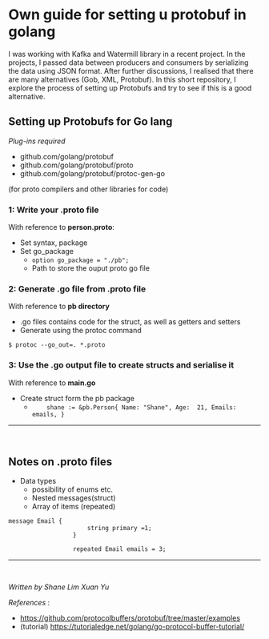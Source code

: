 # Own guide for setting u protobuf in golang

I was working with Kafka and Watermill library in a recent project. In the projects, I passed data between producers and consumers by serializing the data using JSON format. After further discussions, I realised that there are many alternatives (Gob, XML, Protobuf). In this short repository, I explore the process of setting up Protobufs and try to see if this is a good alternative.

## Setting up Protobufs for Go lang

_Plug-ins required_
- github.com/golang/protobuf
- github.com/golang/protobuf/proto
- github.com/golang/protobuf/protoc-gen-go

(for proto compilers and other libraries for code)

### 1: Write your .proto file
With reference to **person.proto**:

- Set syntax, package
- Set go_package
    - ```option go_package = "./pb";```   
    - Path to store the ouput proto go file
    
### 2: Generate .go file from .proto file
With reference to **pb directory**

- .go files contains code for the struct, as well as getters and setters
- Generate using the protoc command
```
$ protoc --go_out=. *.proto
```

### 3: Use the .go output file to create structs and serialise it
With reference to **main.go**

- Create struct form the pb package
    - ``	shane := &pb.Person{
        		Name: "Shane",
        		Age:  21,
        		Emails: emails,
        	}``
        	
        	
<hr>
<br>

## Notes on .proto files
- Data types
    - possibility of enums etc.
    - Nested messages(struct)
    - Array of items (repeated)
          
          
```
message Email { 
                      string primary =1;
                  }
                
                  repeated Email emails = 3;
```
<hr>
<br>

_Written by Shane Lim Xuan Yu_

_References_ :
- https://github.com/protocolbuffers/protobuf/tree/master/examples
- (tutorial) https://tutorialedge.net/golang/go-protocol-buffer-tutorial/